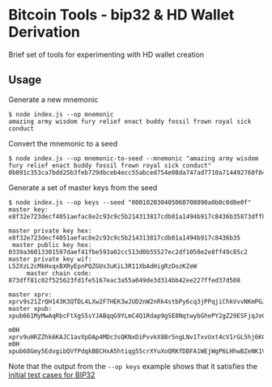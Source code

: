 
# Bitcoin Tools - bip32 & HD Wallet Derivation

Brief set of tools for experimenting with HD wallet creation

## Usage

Generate a new mnemonic

```
$ node index.js --op mnemonic
amazing army wisdom fury relief enact buddy fossil frown royal sick conduct
```

Convert the mnemonic to a seed

```
$ node index.js --op mnemonic-to-seed --mnemonic "amazing army wisdom fury relief enact buddy fossil frown royal sick conduct"
0b091c353ca7bdd25b3feb729dbceb4ecc55abced754e08da747ad7710a714492760f84cf842c9ddda4be529510ee51c5208a4633350800bd8c12340a9d93c5c
```

Generate a set of master keys from the seed

```
$ node index.js --op keys --seed "000102030405060708090a0b0c0d0e0f"
master key: e8f32e723decf4051aefac8e2c93c9c5b214313817cdb01a1494b917c8436b35873dff81c02f525623fd1fe5167eac3a55a049de3d314bb42ee227ffed37d508

master private key hex: e8f32e723decf4051aefac8e2c93c9c5b214313817cdb01a1494b917c8436b35
 master public key hex: 0339a36013301597daef41fbe593a02cc513d0b55527ec2df1050e2e8ff49c85c2
master private key wif: L52XzL2cMkHxqxBXRyEpnPQZGUs3uKiL3R11XbAdHigRzDozKZeW
     master chain code: 873dff81c02f525623fd1fe5167eac3a55a049de3d314bb42ee227ffed37d508

master xprv: xprv9s21ZrQH143K3QTDL4LXw2F7HEK3wJUD2nW2nRk4stbPy6cq3jPPqjiChkVvvNKmPGJxWUtg6LnF5kejMRNNU3TGtRBeJgk33yuGBxrMPHi
master xpub: xpub661MyMwAqRbcFtXgS5sYJABqqG9YLmC4Q1Rdap9gSE8NqtwybGhePY2gZ29ESFjqJoCu1Rupje8YtGqsefD265TMg7usUDFdp6W1EGMcet8

m0H xprv9uHRZZhk6KAJC1avXpDAp4MDc3sQKNxDiPvvkX8Br5ngLNv1TxvUxt4cV1rGL5hj6KCesnDYUhd7oWgT11eZG7XnxHrnYeSvkzY7d2bhkJ7
m0H xpub68Gmy5EdvgibQVfPdqkBBCHxA5htiqg55crXYuXoQRKfDBFA1WEjWgP6LHhwBZeNK1VTsfTFUHCdrfp1bgwQ9xv5ski8PX9rL2dZXvgGDnw
```

Note that the output from the `--op keys` example shows that it satisfies the [initial test cases for BIP32](https://github.com/bitcoin/bips/blob/master/bip-0032.mediawiki#test-vector-1)